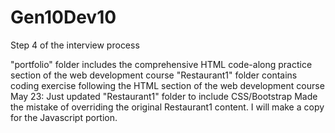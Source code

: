 # Gen10Dev10
Step 4 of the interview process

"portfolio" folder includes the comprehensive HTML code-along practice section of the web development course
"Restaurant1" folder contains coding exercise following the HTML section of the web development course
May 23: Just updated "Restaurant1" folder to include CSS/Bootstrap 
Made the mistake of overriding the original Restaurant1 content. I will make a copy for the Javascript portion.
